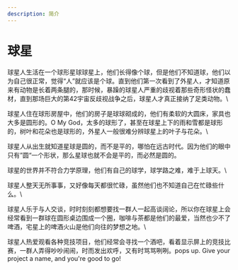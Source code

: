 ```yaml
---
description: 简介
---
```


# 球星

&#x20;       球星人生活在一个球形星球球星上，他们长得像个球，但是他们不知道球，他们以为自己很正常，觉得“人”就应该是个球。直到他们第一次看到了外星人，才知道原来有动物是长着两条腿的，那时候，暴躁的球星人严重的歧视着那些奇形怪状的蠢材，直到那场巨大的第42宇宙反歧视战争之后，球星人才真正接纳了足类动物。\


&#x20;       球星人住在球形房屋中，他们的房子是球球砌成的，他们有柔软的大圆床，家具也大多是圆形的。O My God，太多的球形了，甚至在球星上下的雨和雪都是球形的，树叶和花朵也是球形的，外星人一般很难分辨球星上的叶子与花朵。\


球星人从出生就知道星球是圆的，而不是平的，哪怕在远古时代。因为他们的眼中只有”圆“一个形状，那么星球也就不会是平的，而必然是圆的。

球星的世界并不符合力学原理，他们有自己的球学，球学路之难，难于上球天。\


球星人整天无所事事，又好像每天都很忙碌，虽然他们也不知道自己在忙碌些什么。\


球星人乐于与人交谈，时时刻刻都想要找一群人一起高谈阔论，所以你在球星上会经常看到一群球在圆形桌边围成一个圈，咖啡与茶都是他们的最爱，当然也少不了啤酒，宅星上的啤酒火山是他们向往的梦想之地。\


球星人热爱观看各种竞技项目，他们经常会寻找一个酒吧，看着显示屏上的竞技比赛，一群人弄得吵吵闹闹，时而发出欢呼，又有时骂骂咧咧。pops up. Give your project a name, and you're good to go!
